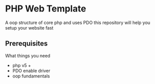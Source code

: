 # PHP Web Template
A oop structure of core php and uses PDO this repository will help you setup your website fast
## Prerequisites
What things you need

* php v5 +
* PDO enable driver
* oop fundamentals

